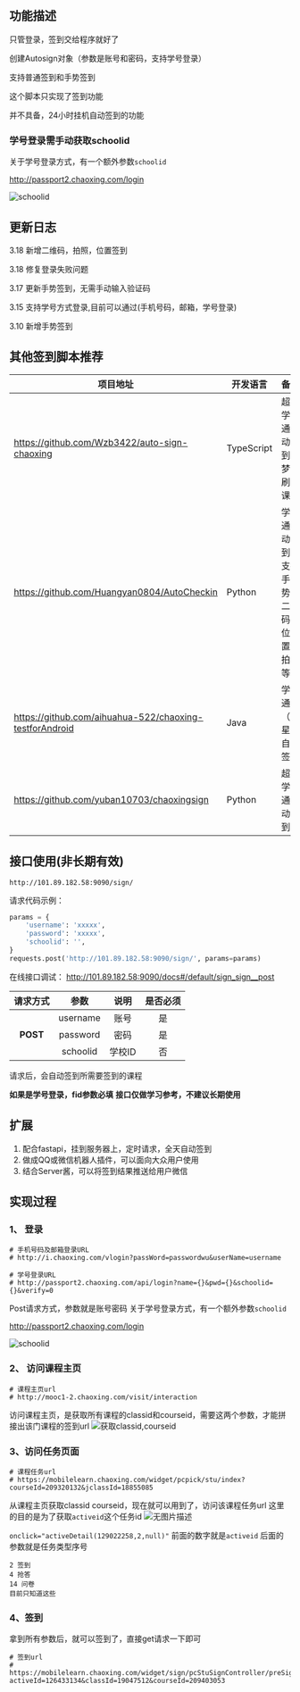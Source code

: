 ## 功能描述
只管登录，签到交给程序就好了

创建Autosign对象（参数是账号和密码，支持学号登录）

支持普通签到和手势签到

这个脚本只实现了签到功能

并不具备，24小时挂机自动签到的功能

### 学号登录需手动获取schoolid
关于学号登录方式，有一个额外参数`schoolid`

http://passport2.chaoxing.com/login

![schoolid][5]


## 更新日志

3.18 新增二维码，拍照，位置签到

3.18 修复登录失败问题

3.17 更新手势签到，无需手动输入验证码

3.15 支持学号方式登录,目前可以通过(手机号码，邮箱，学号登录)

3.10 新增手势签到

## 其他签到脚本推荐


| 项目地址                                                | 开发语言   | 备注                                           |
| ------------------------------------------------------- | ---------- | ---------------------------------------------- |
| https://github.com/Wzb3422/auto-sign-chaoxing           | TypeScript | 超星学习通自动签到，梦中刷网课       |
| https://github.com/Huangyan0804/AutoCheckin             | Python     | 学习通自动签到，支持手势，二维码，位置，拍照等 |
| https://github.com/aihuahua-522/chaoxing-testforAndroid | Java       | 学习通（超星）自动签到               |
| https://github.com/yuban10703/chaoxingsign              | Python     | 超星学习通自动签到                   |


## 接口使用(非长期有效)

```
http://101.89.182.58:9090/sign/
```

请求代码示例：
```python
params = {
    'username': 'xxxxx',
    'password': 'xxxxx',
    'schoolid': '',
}
requests.post('http://101.89.182.58:9090/sign/', params=params)
```

在线接口调试：
http://101.89.182.58:9090/docs#/default/sign_sign__post


| 请求方式 |   参数   |  说明  | 是否必须 |
| :------: | :------: | :----: | :------: |
|          | username |  账号  |    是    |
|   **POST**   | password |  密码  |    是    |
|          | schoolid | 学校ID |    否    |


请求后，会自动签到所需要签到的课程

**如果是学号登录，fid参数必填**
**接口仅做学习参考，不建议长期使用**

## 扩展
1. 配合fastapi，挂到服务器上，定时请求，全天自动签到
2. 做成QQ或微信机器人插件，可以面向大众用户使用
3. 结合Server酱，可以将签到结果推送给用户微信

## 实现过程

### 1、 登录
```
# 手机号码及邮箱登录URL
# http://i.chaoxing.com/vlogin?passWord=passwordwu&userName=username

# 学号登录URL
# http://passport2.chaoxing.com/api/login?name={}&pwd={}&schoolid={}&verify=0
```
Post请求方式，参数就是账号密码
关于学号登录方式，有一个额外参数`schoolid`

http://passport2.chaoxing.com/login

![schoolid][5]


### 2、 访问课程主页
```
# 课程主页url
# http://mooc1-2.chaoxing.com/visit/interaction
```
访问课程主页，是获取所有课程的classid和courseid，需要这两个参数，才能拼接出该门课程的签到url
![获取classid,courseid][3]

### 3、访问任务页面
```
# 课程任务url
# https://mobilelearn.chaoxing.com/widget/pcpick/stu/index?courseId=209320132&jclassId=18855085
```
从课程主页获取classid courseid，现在就可以用到了，访问该课程任务url
这里的目的是为了获取`activeid`这个任务id
![无图片描述][4]

`onclick="activeDetail(129022258,2,null)"`
前面的数字就是`activeid` 后面的参数就是任务类型序号
```
2 签到
4 抢答
14 问卷
目前只知道这些
```
### 4、签到

拿到所有参数后，就可以签到了，直接get请求一下即可
```
# 签到url
# https://mobilelearn.chaoxing.com/widget/sign/pcStuSignController/preSign?activeId=126433134&classId=19047512&courseId=209403053
```


  [1]: http://assets.z2blog.com/imgbed/2020/03/06/20200306880794.png
  [2]: https://www.z2blog.com//usr/uploads/2020/03/493803449.png
  [3]: http://assets.z2blog.com/imgbed/2020/03/06/20200306606197.png
  [4]: http://assets.z2blog.com/imgbed/2020/03/06/20200306740615.png
  [5]: https://ae01.alicdn.com/kf/U99b1d82401c14c2192b3ec5e81fbaa05F.png


